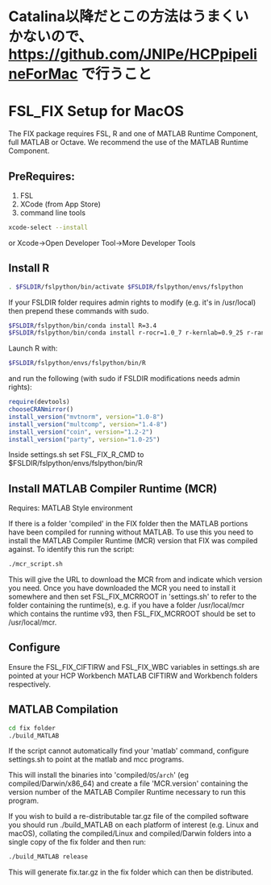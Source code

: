 # Catalina以降だとこの方法はうまくいかないので、https://github.com/JNIPe/HCPpipelineForMac で行うこと

# FSL_FIX Setup for MacOS

The FIX package requires FSL, R and one of MATLAB Runtime Component, full MATLAB or Octave. We recommend the use of the MATLAB Runtime Component.

## PreRequires: 
1. FSL
2. XCode (from App Store) 
3. command line tools
~~~bash
xcode-select --install
~~~
or Xcode->Open Developer Tool->More Developer Tools

## Install R
~~~bash
. $FSLDIR/fslpython/bin/activate $FSLDIR/fslpython/envs/fslpython
~~~
If your FSLDIR folder requires admin rights to modify (e.g. it's in /usr/local) then
prepend these commands with sudo.
~~~bash
$FSLDIR/fslpython/bin/conda install R=3.4
$FSLDIR/fslpython/bin/conda install r-rocr=1.0_7 r-kernlab=0.9_25 r-randomForest=4.6_12 r-class=7.3_14 r-e1071=1.6_8 r-devtools
~~~
Launch R with:
~~~bash
$FSLDIR/fslpython/envs/fslpython/bin/R
~~~
and run the following (with sudo if FSLDIR modifications needs admin rights):
~~~R
require(devtools)
chooseCRANmirror()
install_version("mvtnorm", version="1.0-8")
install_version("multcomp", version="1.4-8")
install_version("coin", version="1.2-2")
install_version("party", version="1.0-25")
~~~
Inside settings.sh set FSL_FIX_R_CMD to $FSLDIR/fslpython/envs/fslpython/bin/R

## Install MATLAB Compiler Runtime (MCR)

Requires: MATLAB Style environment

If there is a folder 'compiled' in the FIX folder then the MATLAB portions have
been compiled for running without MATLAB. To use this you need to install the
MATLAB Compiler Runtime (MCR) version that FIX was compiled against. To identify this
run the script:
~~~bash
./mcr_script.sh
~~~
This will give the URL to download the MCR from and indicate which version you need.
Once you have downloaded the MCR you need to install it somewhere and then set
FSL_FIX_MCRROOT in 'settings.sh' to refer to the folder containing the runtime(s), e.g.
if you have a folder /usr/local/mcr which contains the runtime v93, then FSL_FIX_MCRROOT
should be set to /usr/local/mcr.

## Configure

Ensure the FSL_FIX_CIFTIRW and FSL_FIX_WBC variables in settings.sh are pointed
at your HCP Workbench MATLAB CIFTIRW and Workbench folders respectively.

## MATLAB Compilation

~~~bash
cd fix folder
./build_MATLAB
~~~
If the script cannot automatically find your 'matlab' command, configure settings.sh
to point at the matlab and mcc programs.

This will install the binaries into 'compiled/`OS`/`arch`' (eg
compiled/Darwin/x86_64) and create a file 'MCR.version'
containing the version number of the MATLAB Compiler Runtime necessary to run
this program.

If you wish to build a re-distributable tar.gz file of the compiled software you
should run ./build_MATLAB on each platform of interest (e.g. Linux and macOS),
collating the compiled/Linux and compiled/Darwin folders into a single copy of the
fix folder and then run:
~~~bash
./build_MATLAB release
~~~
This will generate fix.tar.gz in the fix folder which can then be distributed.
